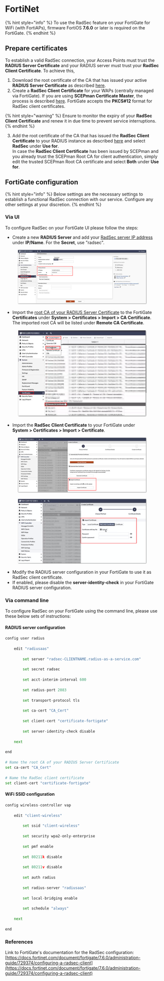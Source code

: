 # FortiNet

{% hint style="info" %}
To use the RadSec feature on your FortiGate for WiFi (with FortiAPs), firmware FortiOS **7.6.0** or later is required on the FortiGate.
{% endhint %}

## Prepare certificates

To establish a valid RadSec connection, your Access Points must trust the **RADIUS Server Certificate** and your RADIUS server must trust your **RadSec Client Certificate**. To achieve this,

1. Download the root certificate of the CA that has issued your active **RADIUS Server Certificate** as described [here](../../../admin-portal/settings/settings-server.md#download).
2. Create a **RadSec Client Certificate** for your WAPs (centrally managed via FortiGate). If you are using **SCEPman Certificate Master**, the process is described [here](https://docs.scepman.com/certificate-deployment/certificate-master/client-certificate-pkcs-12). FortiGate accepts the **PKCS#12** format for RadSec client certificates.

{% hint style="warning" %}
Ensure to monitor the expiry of your **RadSec Client Certificate** and renew it in due time to prevent service interruptions.
{% endhint %}

3. Add the root certificate of the CA that has issued the **RadSec Client Certificate** to your RADIUS instance as described [here](../../../admin-portal/settings/trusted-roots.md#add) and select **RadSec** under **Use for**.\
   In case the **RadSec Client Certificate** has been issued by SCEPman and you already trust the SCEPman Root CA for client authentication, simply edit the trusted SCEPman Root CA certificate and select **Both** under **Use for**.&#x20;

## FortiGate configuration

{% hint style="info" %}
Below settings are the necessary settings to establish a functional RadSec connection with our service. Configure any other settings at your discretion.
{% endhint %}

### Via UI

To configure RadSec on your FortiGate UI please follow the steps:

* Create a new **RADIUS Server** and add your [RadSec server IP address](../../../admin-portal/settings/settings-server.md#radsec-tcp) under **IP/Name**. For the **Secret**, use "radsec".

<figure><img src="../../../../.gitbook/assets/2023-08-28 10_56_04-Medienwiedergabe.png" alt=""><figcaption></figcaption></figure>

* Import the [root CA of your RADIUS Server Certificate](../../../admin-portal/settings/settings-server.md#download) to the FortiGate **Certificates** under **System > Certificates > Import > CA Certificate**. The imported root CA will be listed under **Remote CA Certificate**.

<figure><img src="../../../../.gitbook/assets/2023-08-28 10_57_07-Medienwiedergabe.png" alt=""><figcaption></figcaption></figure>

* Import the **RadSec Client Certificate** to your FortiGate under\
  **System > Certificates > Import > Certificate**.

<figure><img src="../../../../.gitbook/assets/2023-08-28 10_58_54-Medienwiedergabe.png" alt=""><figcaption></figcaption></figure>

<figure><img src="../../../../.gitbook/assets/2023-08-29 09_36_11-FortiGate.png" alt=""><figcaption></figcaption></figure>

* Modify the RADIUS server configuration in your FortiGate to use it as RadSec client certificate.
* If enabled, please disable the **server-identity-check** in your FortiGate RADIUS server configuration.

### Via command line

To configure RadSec on your FortiGate using the command line, please use these below sets of instructions:

#### RADIUS server configuration

```python
config user radius

    edit "radiusaas"

        set server "radsec-CLIENTNAME.radius-as-a-service.com"

        set secret radsec

        set acct-interim-interval 600

        set radius-port 2083

        set transport-protocol tls

        set ca-cert "CA_Cert"

        set client-cert "certificate-fortigate"

        set server-identity-check disable

    next

end

# Name the root CA of your RADIUS Server Certificate
set ca-cert "CA_Cert"

# Name the RadSec client certificate
set client-cert "certificate-fortigate"
```

#### WiFi SSID configuration

```python
config wireless-controller vap

    edit "client-wireless"

        set ssid "client-wireless"

        set security wpa2-only-enterprise

        set pmf enable

        set 80211k disable

        set 80211v disable

        set auth radius

        set radius-server "radiusaas"

        set local-bridging enable

        set schedule "always"

    next

end
```

### References

Link to FortiGate's documentation for the RadSec configuration:\
[https://docs.fortinet.com/document/fortigate/7.6.0/administration-guide/729374/configuring-a-radsec-client](https://docs.fortinet.com/document/fortigate/7.6.0/administration-guide/729374/configuring-a-radsec-client)
